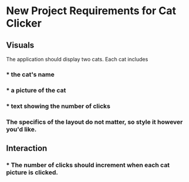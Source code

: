 # New Project Requirements for Cat Clicker
## Visuals
The application should display two cats. Each cat includes 
### * the cat's name
### * a picture of the cat
### * text showing the number of clicks
### The specifics of the layout do not matter, so style it however you'd like.
## Interaction
### * The number of clicks should increment when each cat picture is clicked.